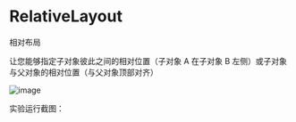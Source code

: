 # RelativeLayout
相对布局

让您能够指定子对象彼此之间的相对位置（子对象 A 在子对象 B 左侧）或子对象与父对象的相对位置（与父对象顶部对齐）

![image](https://developer.android.google.cn/images/ui/relativelayout.png)

实验运行截图：